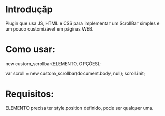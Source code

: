 # Introduçãp

Plugin que usa JS, HTML e CSS para implementar um ScrollBar simples e um pouco customizável em páginas WEB.

# Como usar:

new custom_scrollbar(ELEMENTO, OPÇÕES);

var scroll = new custom_scrollbar(document.body, null);
scroll.init;

# Requisitos:

ELEMENTO precisa ter style.position definido, pode ser qualquer uma.
